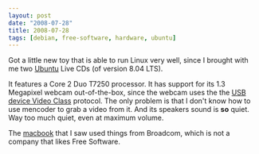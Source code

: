 ```yaml
---
layout: post
date: "2008-07-28"
title: 2008-07-28
tags: [debian, free-software, hardware, ubuntu]
---
```

Got a little new toy that is able to run Linux very well, since I
brought with me two [Ubuntu](http://www.ubuntu.com/) Live CDs (of
version 8.04 LTS).

It features a Core 2 Duo T7250 processor. It has support for its
1.3 Megapixel webcam out-of-the-box, since the webcam uses the the
[USB device Video Class](http://en.wikipedia.org/wiki/USB_video_device_class)
protocol. The only problem is that I don't know how to use mencoder
to grab a video from it. And its speakers sound is **so** quiet. Way
too much quiet, even at maximum volume.

The [macbook](http://www.apple.com/macbook/) that I saw used things
from Broadcom, which is not a company that likes Free Software.



